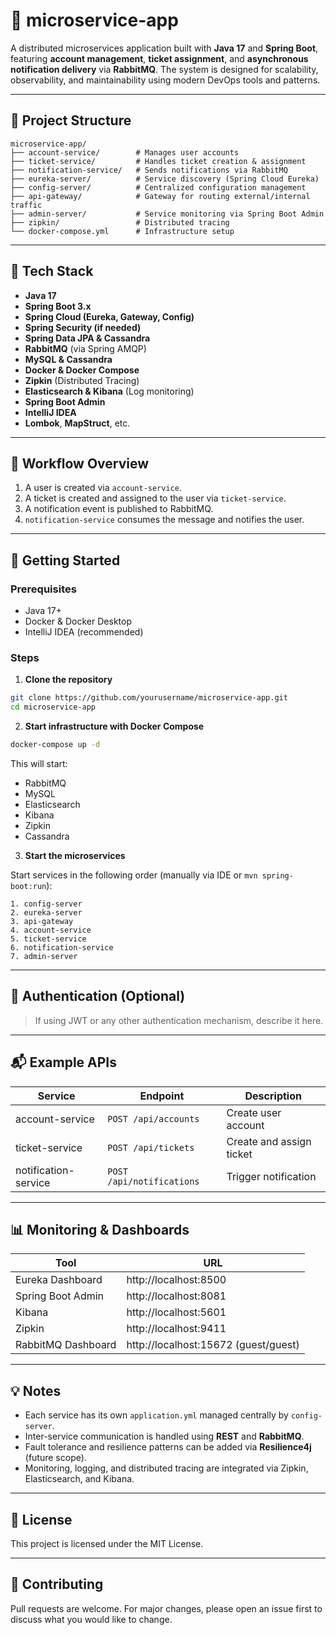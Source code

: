 # 🧩 microservice-app

A distributed microservices application built with **Java 17** and **Spring Boot**, featuring **account management**, **ticket assignment**, and **asynchronous notification delivery** via **RabbitMQ**. The system is designed for scalability, observability, and maintainability using modern DevOps tools and patterns.

---

## 📁 Project Structure

```
microservice-app/
├── account-service/        # Manages user accounts
├── ticket-service/         # Handles ticket creation & assignment
├── notification-service/   # Sends notifications via RabbitMQ
├── eureka-server/          # Service discovery (Spring Cloud Eureka)
├── config-server/          # Centralized configuration management
├── api-gateway/            # Gateway for routing external/internal traffic
├── admin-server/           # Service monitoring via Spring Boot Admin
├── zipkin/                 # Distributed tracing
└── docker-compose.yml      # Infrastructure setup
```

---

## 🧰 Tech Stack

- **Java 17**
- **Spring Boot 3.x**
- **Spring Cloud (Eureka, Gateway, Config)**
- **Spring Security (if needed)**
- **Spring Data JPA & Cassandra**
- **RabbitMQ** (via Spring AMQP)
- **MySQL & Cassandra**
- **Docker & Docker Compose**
- **Zipkin** (Distributed Tracing)
- **Elasticsearch & Kibana** (Log monitoring)
- **Spring Boot Admin**
- **IntelliJ IDEA**
- **Lombok**, **MapStruct**, etc.

---

## 🔄 Workflow Overview

1. A user is created via `account-service`.
2. A ticket is created and assigned to the user via `ticket-service`.
3. A notification event is published to RabbitMQ.
4. `notification-service` consumes the message and notifies the user.

---

## 🚀 Getting Started

### Prerequisites

- Java 17+
- Docker & Docker Desktop
- IntelliJ IDEA (recommended)

### Steps

1. **Clone the repository**

```bash
git clone https://github.com/yourusername/microservice-app.git
cd microservice-app
```

2. **Start infrastructure with Docker Compose**

```bash
docker-compose up -d
```

This will start:
- RabbitMQ
- MySQL
- Elasticsearch
- Kibana
- Zipkin
- Cassandra

3. **Start the microservices**

Start services in the following order (manually via IDE or `mvn spring-boot:run`):

```
1. config-server
2. eureka-server
3. api-gateway
4. account-service
5. ticket-service
6. notification-service
7. admin-server
```

---

## 🔐 Authentication (Optional)

> If using JWT or any other authentication mechanism, describe it here.

---

## 📬 Example APIs

| Service             | Endpoint                         | Description              |
|---------------------|----------------------------------|--------------------------|
| account-service     | `POST /api/accounts`             | Create user account      |
| ticket-service      | `POST /api/tickets`              | Create and assign ticket |
| notification-service| `POST /api/notifications`        | Trigger notification     |

---

## 📊 Monitoring & Dashboards

| Tool                | URL                                |
|---------------------|-------------------------------------|
| Eureka Dashboard     | http://localhost:8500              |
| Spring Boot Admin    | http://localhost:8081              |
| Kibana               | http://localhost:5601              |
| Zipkin               | http://localhost:9411              |
| RabbitMQ Dashboard   | http://localhost:15672 (guest/guest) |

---

## 💡 Notes

- Each service has its own `application.yml` managed centrally by `config-server`.
- Inter-service communication is handled using **REST** and **RabbitMQ**.
- Fault tolerance and resilience patterns can be added via **Resilience4j** (future scope).
- Monitoring, logging, and distributed tracing are integrated via Zipkin, Elasticsearch, and Kibana.

---

## 📄 License

This project is licensed under the MIT License.

---

## 🤝 Contributing

Pull requests are welcome. For major changes, please open an issue first to discuss what you would like to change.
